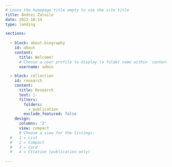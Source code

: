 ```yaml
---
# Leave the homepage title empty to use the site title
title: Andrei Zaloilo
date: 2022-10-24
type: landing

sections:
 
  - block: about.biography
    id: about
    content:
      title: Welcome!
      # Choose a user profile to display (a folder name within `content/authors/`)
      username: admin

  - block: collection
    id: research
    content:
      title: Research
      text: |-
      filters:
        folders:
          - publication
        exclude_featured: false
    design:
      columns: '2'
      view: compact
      # Choose a view for the listings:
  #   1 = List
  #   2 = Compact
  #   3 = Card
  #   4 = Citation (publication only)
          
---
```

